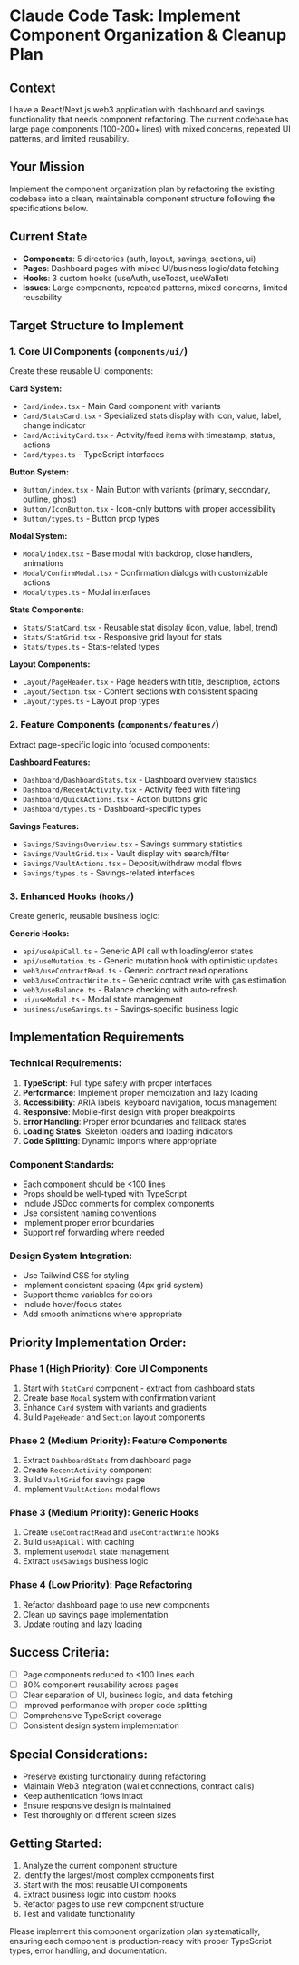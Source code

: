 # Claude Code Task: Implement Component Organization & Cleanup Plan

## Context
I have a React/Next.js web3 application with dashboard and savings functionality that needs component refactoring. The current codebase has large page components (100-200+ lines) with mixed concerns, repeated UI patterns, and limited reusability.

## Your Mission
Implement the component organization plan by refactoring the existing codebase into a clean, maintainable component structure following the specifications below.

## Current State
- **Components**: 5 directories (auth, layout, savings, sections, ui)
- **Pages**: Dashboard pages with mixed UI/business logic/data fetching
- **Hooks**: 3 custom hooks (useAuth, useToast, useWallet)
- **Issues**: Large components, repeated patterns, mixed concerns, limited reusability

## Target Structure to Implement

### 1. Core UI Components (`components/ui/`)
Create these reusable UI components:

**Card System:**
- `Card/index.tsx` - Main Card component with variants
- `Card/StatsCard.tsx` - Specialized stats display with icon, value, label, change indicator
- `Card/ActivityCard.tsx` - Activity/feed items with timestamp, status, actions
- `Card/types.ts` - TypeScript interfaces

**Button System:**
- `Button/index.tsx` - Main Button with variants (primary, secondary, outline, ghost)
- `Button/IconButton.tsx` - Icon-only buttons with proper accessibility
- `Button/types.ts` - Button prop types

**Modal System:**
- `Modal/index.tsx` - Base modal with backdrop, close handlers, animations
- `Modal/ConfirmModal.tsx` - Confirmation dialogs with customizable actions
- `Modal/types.ts` - Modal interfaces

**Stats Components:**
- `Stats/StatCard.tsx` - Reusable stat display (icon, value, label, trend)
- `Stats/StatGrid.tsx` - Responsive grid layout for stats
- `Stats/types.ts` - Stats-related types

**Layout Components:**
- `Layout/PageHeader.tsx` - Page headers with title, description, actions
- `Layout/Section.tsx` - Content sections with consistent spacing
- `Layout/types.ts` - Layout prop types

### 2. Feature Components (`components/features/`)
Extract page-specific logic into focused components:

**Dashboard Features:**
- `Dashboard/DashboardStats.tsx` - Dashboard overview statistics
- `Dashboard/RecentActivity.tsx` - Activity feed with filtering
- `Dashboard/QuickActions.tsx` - Action buttons grid
- `Dashboard/types.ts` - Dashboard-specific types

**Savings Features:**
- `Savings/SavingsOverview.tsx` - Savings summary statistics
- `Savings/VaultGrid.tsx` - Vault display with search/filter
- `Savings/VaultActions.tsx` - Deposit/withdraw modal flows
- `Savings/types.ts` - Savings-related interfaces

### 3. Enhanced Hooks (`hooks/`)
Create generic, reusable business logic:

**Generic Hooks:**
- `api/useApiCall.ts` - Generic API call with loading/error states
- `api/useMutation.ts` - Generic mutation hook with optimistic updates
- `web3/useContractRead.ts` - Generic contract read operations
- `web3/useContractWrite.ts` - Generic contract write with gas estimation
- `web3/useBalance.ts` - Balance checking with auto-refresh
- `ui/useModal.ts` - Modal state management
- `business/useSavings.ts` - Savings-specific business logic

## Implementation Requirements

### Technical Requirements:
1. **TypeScript**: Full type safety with proper interfaces
2. **Performance**: Implement proper memoization and lazy loading
3. **Accessibility**: ARIA labels, keyboard navigation, focus management
4. **Responsive**: Mobile-first design with proper breakpoints
5. **Error Handling**: Proper error boundaries and fallback states
6. **Loading States**: Skeleton loaders and loading indicators
7. **Code Splitting**: Dynamic imports where appropriate

### Component Standards:
- Each component should be <100 lines
- Props should be well-typed with TypeScript
- Include JSDoc comments for complex components
- Use consistent naming conventions
- Implement proper error boundaries
- Support ref forwarding where needed

### Design System Integration:
- Use Tailwind CSS for styling
- Implement consistent spacing (4px grid system)
- Support theme variables for colors
- Include hover/focus states
- Add smooth animations where appropriate

## Priority Implementation Order:

### Phase 1 (High Priority): Core UI Components
1. Start with `StatCard` component - extract from dashboard stats
2. Create base `Modal` system with confirmation variant
3. Enhance `Card` system with variants and gradients
4. Build `PageHeader` and `Section` layout components

### Phase 2 (Medium Priority): Feature Components
1. Extract `DashboardStats` from dashboard page
2. Create `RecentActivity` component
3. Build `VaultGrid` for savings page
4. Implement `VaultActions` modal flows

### Phase 3 (Medium Priority): Generic Hooks
1. Create `useContractRead` and `useContractWrite` hooks
2. Build `useApiCall` with caching
3. Implement `useModal` state management
4. Extract `useSavings` business logic

### Phase 4 (Low Priority): Page Refactoring
1. Refactor dashboard page to use new components
2. Clean up savings page implementation
3. Update routing and lazy loading

## Success Criteria:
- [ ] Page components reduced to <100 lines each
- [ ] 80% component reusability across pages  
- [ ] Clear separation of UI, business logic, and data fetching
- [ ] Improved performance with proper code splitting
- [ ] Comprehensive TypeScript coverage
- [ ] Consistent design system implementation

## Special Considerations:
- Preserve existing functionality during refactoring
- Maintain Web3 integration (wallet connections, contract calls)
- Keep authentication flows intact
- Ensure responsive design is maintained
- Test thoroughly on different screen sizes

## Getting Started:
1. Analyze the current component structure
2. Identify the largest/most complex components first
3. Start with the most reusable UI components
4. Extract business logic into custom hooks
5. Refactor pages to use new component structure
6. Test and validate functionality

Please implement this component organization plan systematically, ensuring each component is production-ready with proper TypeScript types, error handling, and documentation.